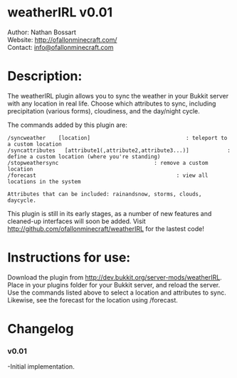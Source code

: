 # weatherIRL v0.01

Author: Nathan Bossart  
Website: <http://ofallonminecraft.com/>  
Contact: <info@ofallonminecraft.com>  


# Description:
The weatherIRL plugin allows you to sync the weather in your Bukkit server with any location in real life. Choose which attributes to sync, including precipitation (various forms), cloudiness, and the day/night cycle.  

The commands added by this plugin are:

    /syncweather    [location]                              : teleport to a custom location
    /syncattributes   [attribute1(,attribute2,attribute3...)]    	     : define a custom location (where you're standing)
    /stopweathersync                              : remove a custom location
    /forecast                                            : view all locations in the system

    Attributes that can be included: rainandsnow, storms, clouds, daycycle.

This plugin is still in its early stages, as a number of new features and cleaned-up interfaces will soon be added.  Visit <http://github.com/ofallonminecraft/weatherIRL> for the lastest code!


# Instructions for use:

Download the plugin from http://dev.bukkit.org/server-mods/weatherIRL.  Place in your plugins folder for your Bukkit server, and reload the server.  Use the commands listed above to select a location and attributes to sync.  Likewise, see the forecast for the location using /forecast.

# Changelog
### v0.01  
  -Initial implementation.  
